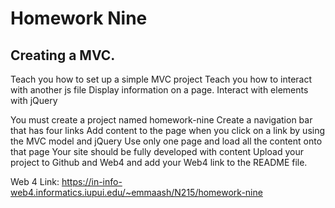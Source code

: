 # Homework Nine

## Creating a MVC.

Teach you how to set up a simple MVC project
Teach you how to interact with another js file
Display information on a page.
Interact with elements with jQuery

You must create a project named homework-nine
Create a navigation bar that has four links
Add content to the page when you click on a link by using the MVC model and jQuery
Use only one page and load all the content onto that page
Your site should be fully developed with content
Upload your project to Github and Web4 and add your Web4 link to the README file.

Web 4 Link: https://in-info-web4.informatics.iupui.edu/~emmaash/N215/homework-nine
